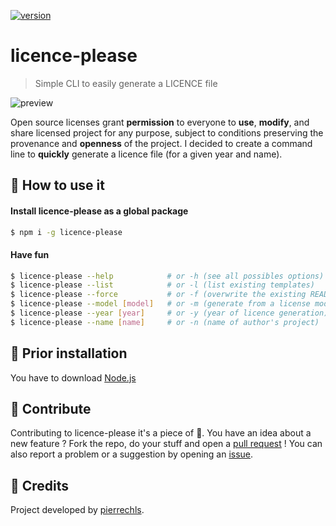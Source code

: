 [![version](https://img.shields.io/badge/version-1.0.0-green.svg?style=flat-square)](https://github.com/pierrechls/readme-please)

# licence-please

> Simple CLI to easily generate a LICENCE file

![preview](https://raw.githubusercontent.com/pierrechls/licence-please/master/assets/preview.gif)

Open source licenses grant **permission** to everyone to **use**, **modify**, and share licensed project for any purpose, subject to conditions preserving the provenance and **openness** of the project. I decided to create a command line to **quickly** generate a licence file (for a given year and name).

## :rocket: How to use it

#### Install licence-please as a global package

```bash
$ npm i -g licence-please
```

#### Have fun

```bash
$ licence-please --help            # or -h (see all possibles options)
$ licence-please --list            # or -l (list existing templates)
$ licence-please --force           # or -f (overwrite the existing README file)
$ licence-please --model [model]   # or -m (generate from a license model)
$ licence-please --year [year]     # or -y (year of licence generation)
$ licence-please --name [name]     # or -n (name of author's project)
```

## :hammer: Prior installation

You have to download [Node.js](https://nodejs.org/en/download/)

## :raised_hands: Contribute

Contributing to licence-please it's a piece of :cake:. You have an idea about a new feature ? Fork the repo, do your stuff and open a [pull request](https://github.com/pierrechls/readme-please/compare) ! You can also report a problem or a suggestion by opening an [issue](https://github.com/pierrechls/readme-please/new).

## :tada: Credits

Project developed by [pierrechls](https://github.com/pierrechls/).
